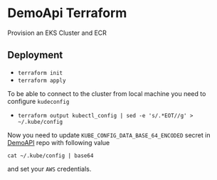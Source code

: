 # DemoApi Terraform

Provision an EKS Cluster and ECR

## 
## Deployment
* `terraform init`
* `terraform apply`

To be able to connect to the cluster from local machine you need to configure `kudeconfig`
* `terraform output kubectl_config | sed -e 's/.*EOT//g' > ~/.kube/config`

Now you need to update `KUBE_CONFIG_DATA_BASE_64_ENCODED` secret in [DemoAPI](https://github.com/GrigoriLab/demoapi) repo with following value

`cat ~/.kube/config | base64`

and set your `AWS` credentials.